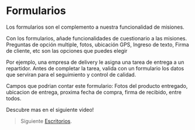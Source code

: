 # Formularios

Los formularios son el complemento a nuestra funcionalidad de misiones. 

Con los formularios, añade funcionalidades de cuestionario a las misiones. Preguntas de opción multiple, fotos, ubicación GPS, Ingreso de texto, Firma de cliente, etc son las opciones que puedes elegir 

Por ejemplo, una empresa de delivery le asigna una tarea de entrega a un repartidor. Antes de completar la tarea, valida con un formulario los datos que serviran para el seguimiento y control de calidad. 

Campos que podrian contar este formulario: Fotos del producto entregado, ubicacion de entrega, proxima fecha de compra, firma de recibido, entre todos. 

Descubre mas en el siguiente video! 

> Siguiente [Escritorios](https://stackedit.io/).
<!--stackedit_data:
eyJoaXN0b3J5IjpbMTEwNjEzNjc5MF19
-->